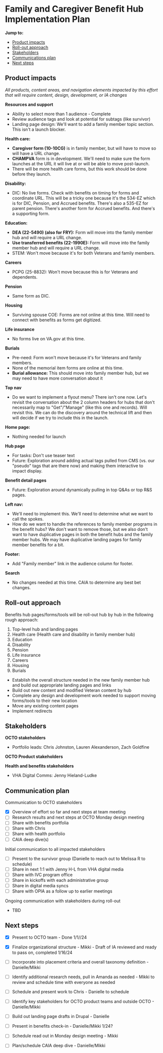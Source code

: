# Family and Caregiver Benefit Hub Implementation Plan

**Jump to:**

- [Product impacts](#product-impacts)
- [Roll-out approach](#roll-out)
- [Stakeholders](#stakeholders)
- [Communications plan](#communications)
- [Next steps](#next-steps)


## Product impacts <a id="product-impacts"></a>
_All products, content areas, and navigation elements impacted by this effort that will require content, design, development, or IA changes_

**Resources and support**
  - Ability to select more than 1 audience - Complete
  - Review audience tags and look at potential for subtags (like survivor)
  - Landing page design: We'll want to add a family member topic section. This isn't a launch blocker.

**Health care:**
- **Caregiver form (10-10CG)** is in family member, but will have to move so will have a URL change.
- **CHAMPVA** form is in development. We'll need to make sure the form launches at the URL it will live at or will be able to move post-launch.
- There will be more health care forms, but this work should be done before they launch.

**Disability:**
  - DIC: No live forms. Check with benefits on timing for forms and coordinate URL. This will be a tricky one because it's the 534-EZ which is for DIC, Pension, and Accrued benefits. There's also a 535-EZ for parent pension. There's another form for Accrued benefits. And there's a supporting form.

**Education:**
  - **DEA (22-5490) (also for FRY):** Form will move into the family member hub and will require a URL change.
  - **Use transferred benefits (22-1990E):** Form will move into the family member hub and will require a URL change.
  - STEM: Won't move because it's for both Veterans and family members.

**Careers**
  - PCPG (25-8832): Won't move because this is for Veterans and dependents.

**Pension**
  - Same form as DIC.

**Housing**
  - Surviving spouse COE: Forms are not online at this time. Will need to connect with benefits as forms get digitized.

**Life insurance**
  - No forms live on VA.gov at this time.

**Burials**
  - Pre-need: Form won't move because it's for Veterans and family members.
  - None of the memorial item forms are online at this time.
  - **Burial allowance:** This should move into family member hub, but we may need to have more conversation about it

**Top nav**
  - Do we want to implement a flyout menu? There isn't one now. Let's revisit the conversation about the 2 column headers for hubs that don't necessarily map to "Get"/"Manage" (like this one and records). Will revisit this. We can do the discovery around the technical lift and then will decide if we try to include this in the launch.

**Home page:**
- Nothing needed for launch

**Hub page**
  - For tasks: Don't use teaser text
  - Future: Exploration around adding actual tags pulled from CMS (vs. our "pseudo" tags that are there now) and making them interactive to impact display.

**Benefit detail pages**
  - Future: Exploration around dynamically pulling in top Q&As or top R&S pages.

**Left nav:**
  - We'll need to implement this. We'll need to determine what we want to call the spokes.
  - How do we want to handle the references to family member programs in the benefit hubs? We don't want to remove those, but we also don't want to have duplicative pages in both the benefit hubs and the family member hubs. We may have duplicative landing pages for family member benefits for a bit.

**Footer:**
  - Add "Family member" link in the audience column for footer.

**Search**
  - No changes needed at this time. CAIA to determine any best bet changes.


## Roll-out approach <a id="roll-out"></a>

Benefits hub pages/forms/tools will be roll-out hub by hub in the following rough approach:

1. Top-level hub and landing pages
2. Health care (Health care and disability in family member hub)
4. Education
5. Disability
6. Pension
7. Life insurance
8. Careers
9. Housing
10. Burials

- Establish the overall structure needed in the new family member hub and build out appropriate landing pages and links
- Build out new content and modified Veteran content by hub
- Complete any design and development work needed to support moving forms/tools to their new location
- Move any existing content pages
- Implement redirects


## Stakeholders <a id="stakeholders"></a>

**OCTO stakeholders**
- Portfolio leads: Chris Johnston, Lauren Alexanderson, Zach Goldfine

**OCTO Product stakeholders**


**Health and benefits stakeholders**
- VHA Digital Comms: Jenny Hieland-Ludke


## Communication plan <a id="communications"></a>

Communication to OCTO stakeholders
- [x] Overview of effort so far and next steps at team meeting 
- [ ] Research results and next steps at OCTO Monday design meeting
- [ ] Share with benefits portfolia
- [ ] Share with Chris
- [ ] Share with health portfolio
- [ ] CAIA deep dive(s)

Initial communication to all impacted stakeholders
- [ ] Present to the survivor group (Danielle to reach out to Melissa R to schedule)
- [ ] Share in next 1:1 with Jenny H-L from VHA digital media
- [ ] Share with IVC program office
- [ ] Share in kickoffs with each administrative group
- [ ] Share in digital media syncs
- [ ] Share with OPIA as a follow up to earlier meetings
  
Ongoing communication with stakeholders during roll-out
- TBD

## Next steps <a id="next-steps"></a>

- [x] Present to OCTO team - Done 1/1//24
- [x] Finalize organizational structure - Mikki - Draft of IA reviewed and ready to pass on, completed 1/16/24
- [ ] Incorporate into placement criteria and overall taxonomy definition - Danielle/Mikki 
- [ ] Identify additional research needs, pull in Amanda as needed - Mikki to review and schedule time with everyone as needed
- [ ] Schedule and present work to Chris - Danielle to schedule
- [ ] Identify key stakeholders for OCTO product teams and outside OCTO - Danielle/Mikki
- [ ] Build out landing page drafts in Drupal - Danielle
- [ ] Present in benefits check-in - Danielle/Mikki 1/24?
- [ ] Schedule read out in Monday design meeting - Mikki
- [ ] Plan/schedule CAIA deep dive - Danielle/Mikki


